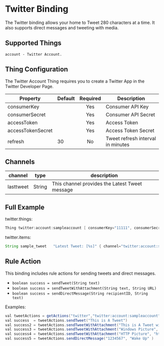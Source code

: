 # Twitter Binding

The Twitter binding allows your home to Tweet 280 characters at a time. It also supports direct messages and tweeting with media.

## Supported Things

```text
account - Twitter Account.
```

## Thing Configuration

The Twitter Account Thing requires you to create a Twitter App in the Twitter Developer Page.

|   Property        | Default | Required | Description                       |
|-------------------|---------|:--------:|-----------------------------------|
| consumerKey       |         |   Yes    | Consumer API Key                  |
| consumerSecret    |         |   Yes    | Consumer API Secret               |
| accessToken       |         |   Yes    | Access Token                      |
| accessTokenSecret |         |   Yes    | Access Token Secret               |
| refresh           | 30      |   No     | Tweet refresh interval in minutes |

## Channels

| channel    | type   | description                                    |
|------------|--------|------------------------------------------------|
| lasttweet  | String | This channel provides the Latest Tweet message |

## Full Example

twitter.things:

```java
Thing twitter:account:sampleaccount [ consumerKey="11111", consumerSecret="22222", accessToken="33333", accessTokenSecret="444444" ]

```

twitter.items:

```java
String sample_tweet   "Latest Tweet: [%s]" { channel="twitter:account:sampleaccount:lasttweet" }

```

## Rule Action

This binding includes rule actions for sending tweets and direct messages.

- `boolean success = sendTweet(String text)`
- `boolean success = sendTweetWithAttachment(String text, String URL)`
- `boolean success = sendDirectMessage(String recipientID, String text)`

Examples:

```java
val tweetActions = getActions("twitter","twitter:account:sampleaccount")
val success  = tweetActions.sendTweet("This is A Tweet")
val success2 = tweetActions.sendTweetWithAttachment("This is A Tweet with a Pic", file:///tmp/201601011031.jpg)
val success3 = tweetActions.sendTweetWithAttachment("Windows Picture", "D:\\Test.png" )
val success4 = tweetActions.sendTweetWithAttachment("HTTP Picture", "http://www.mywebsite.com/Test.png" )
val success5 = tweetActions.sendDirectMessage("1234567", "Wake Up" )

```
